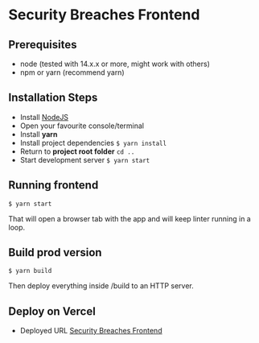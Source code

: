 # Security Breaches Frontend


## Prerequisites

* node (tested with 14.x.x or more, might work with others)
* npm or yarn (recommend yarn)

## Installation Steps

* Install [NodeJS](https://nodejs.org/en/)
* Open your favourite console/terminal
* Install __yarn__ 
* Install project dependencies `$ yarn install`
* Return to __project root folder__ `cd ..`
* Start development server `$ yarn start`

## Running frontend

`$ yarn start`

That will open a browser tab with the app and will keep linter running in a loop.

## Build prod version

`$ yarn build`

Then deploy everything inside /build to an HTTP server.

## Deploy on Vercel

* Deployed URL [Security Breaches Frontend](https://security-breaches-frontend.vercel.app/)